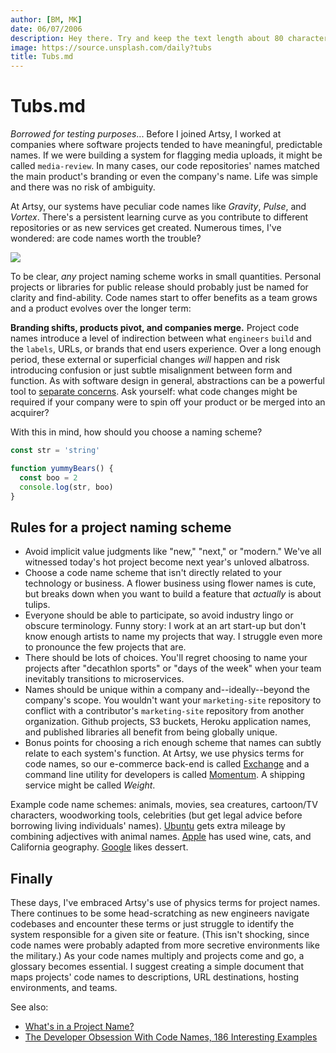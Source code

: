 ```yaml
---
author: [BM, MK]
date: 06/07/2006
description: Hey there. Try and keep the text length about 80 characters...
image: https://source.unsplash.com/daily?tubs
title: Tubs.md
---
```


# Tubs.md

_Borrowed for testing purposes_... Before I joined Artsy, I worked at companies where software projects tended to have meaningful, predictable names. If we were building a system for flagging media uploads, it might be called `media-review`. In many cases, our code repositories' names matched the main product's branding or even the company's name. Life was simple and there was no risk of ambiguity.

At Artsy, our systems have peculiar code names like _Gravity_, _Pulse_, and _Vortex_. There's a persistent learning curve as you contribute to different repositories or as new services get created. Numerous times, I've wondered: are code names worth the trouble?

![](https://source.unsplash.com/weekly?tubs)

To be clear, _any_ project naming scheme works in small quantities. Personal projects or libraries for public release should probably just be named for clarity and find-ability. Code names start to offer benefits as a team grows and a product evolves over the longer term:

**Branding shifts, products pivot, and companies merge.** Project code names introduce a level of indirection between what `engineers` `build` and the `labels`, URLs, or brands that end users experience. Over a long enough period, these external or superficial changes _will_ happen and risk introducing confusion or just subtle misalignment between form and function. As with software design in general, abstractions can be a powerful tool to [separate concerns](https://en.wikipedia.org/wiki/Separation_of_concerns). Ask yourself: what code changes might be required if your company were to spin off your product or be merged into an acquirer?

With this in mind, how should you choose a naming scheme?

```javascript
const str = 'string'

function yummyBears() {
  const boo = 2
  console.log(str, boo)
}
```

## Rules for a project naming scheme

- Avoid implicit value judgments like "new," "next," or "modern." We've all witnessed today's hot project become next year's unloved albatross.
- Choose a code name scheme that isn't directly related to your technology or business. A flower business using flower names is cute, but breaks down when you want to build a feature that _actually_ is about tulips.
- Everyone should be able to participate, so avoid industry lingo or obscure terminology. Funny story: I work at an art start-up but don't know enough artists to name my projects that way. I struggle even more to pronounce the few projects that are.
- There should be lots of choices. You'll regret choosing to name your projects after "decathlon sports" or "days of the week" when your team inevitably transitions to microservices.
- Names should be unique within a company and--ideally--beyond the company's scope. You wouldn't want your `marketing-site` repository to conflict with a contributor's `marketing-site` repository from another organization. Github projects, S3 buckets, Heroku application names, and published libraries all benefit from being globally unique.
- Bonus points for choosing a rich enough scheme that names can subtly relate to each system's function. At Artsy, we use physics terms for code names, so our e-commerce back-end is called [Exchange](https://github.com/artsy/exchange) and a command line utility for developers is called [Momentum](https://github.com/artsy/momentum). A shipping service might be called _Weight_.

Example code name schemes: animals, movies, sea creatures, cartoon/TV characters, woodworking tools, celebrities (but get legal advice before borrowing living individuals' names). [Ubuntu](https://wiki.ubuntu.com/DevelopmentCodeNames) gets extra mileage by combining adjectives with animal names. [Apple](https://en.wikipedia.org/wiki/List_of_Apple_codenames) has used wine, cats, and California geography. [Google](https://en.wikipedia.org/wiki/Android_%28operating_system%29) likes dessert.

## Finally

These days, I've embraced Artsy's use of physics terms for project names. There continues to be some head-scratching as new engineers navigate codebases and encounter these terms or just struggle to identify the system responsible for a given site or feature. (This isn't shocking, since code names were probably adapted from more secretive environments like the military.) As your code names multiply and projects come and go, a glossary becomes essential. I suggest creating a simple document that maps projects' code names to descriptions, URL destinations, hosting environments, and teams.

See also:

- [What's in a Project Name?](https://blog.codinghorror.com/whats-in-a-project-name/)
- [The Developer Obsession With Code Names, 186 Interesting Examples](https://royal.pingdom.com/the-developer-obsession-with-code-names-186-interesting-examples/)
